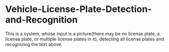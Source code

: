 # Vehicle-License-Plate-Detection-and-Recognition
This is a system, whose input is a picture(there may be no license plate, a license plate, or multiple license plates in it), detecting all license plates and recognizing the text above.
